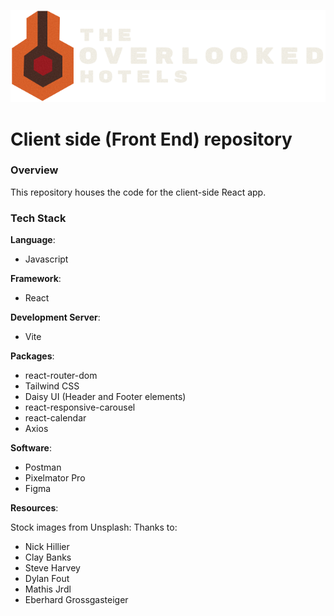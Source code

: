 ![Overlooked Hotels Logo](./src/assets/logo.png)
# Client side (Front End) repository

### Overview
This repository houses the code for the client-side React app. 


### Tech Stack
**Language**: 
- Javascript

**Framework**: 
- React

**Development Server**: 
- Vite

**Packages**: 
- react-router-dom
- Tailwind CSS
- Daisy UI (Header and Footer elements)
- react-responsive-carousel
- react-calendar
- Axios

**Software**:
- Postman
- Pixelmator Pro 
- Figma

**Resources**:

Stock images from Unsplash:
Thanks to: 
- Nick Hillier
- Clay Banks
- Steve Harvey
- Dylan Fout
- Mathis Jrdl
- Eberhard Grossgasteiger



